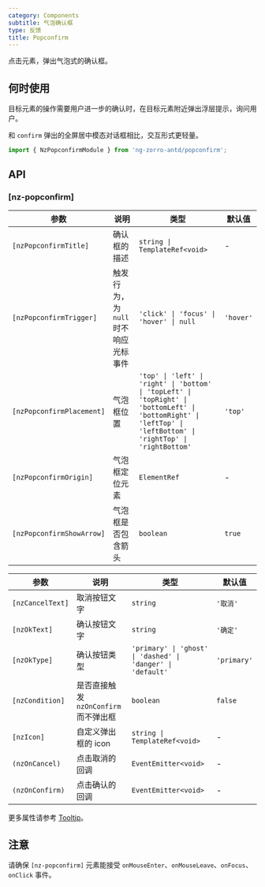 ```yaml
---
category: Components
subtitle: 气泡确认框
type: 反馈
title: Popconfirm
---
```


点击元素，弹出气泡式的确认框。

## 何时使用

目标元素的操作需要用户进一步的确认时，在目标元素附近弹出浮层提示，询问用户。

和 `confirm` 弹出的全屏居中模态对话框相比，交互形式更轻量。

```ts
import { NzPopconfirmModule } from 'ng-zorro-antd/popconfirm';
```

## API

### [nz-popconfirm]

| 参数                      | 说明                                 | 类型                                                                                                                                                             | 默认值    |
| ------------------------- | ------------------------------------ | ---------------------------------------------------------------------------------------------------------------------------------------------------------------- | --------- |
| `[nzPopconfirmTitle]`     | 确认框的描述                         | `string \| TemplateRef<void>`                                                                                                                                    | -         |
| `[nzPopconfirmTrigger]`   | 触发行为，为 `null` 时不响应光标事件 | `'click' \| 'focus' \| 'hover' \| null`                                                                                                                          | `'hover'` |
| `[nzPopconfirmPlacement]` | 气泡框位置                           | `'top' \| 'left' \| 'right' \| 'bottom' \| 'topLeft' \| 'topRight' \| 'bottomLeft' \| 'bottomRight' \| 'leftTop' \| 'leftBottom' \| 'rightTop' \| 'rightBottom'` | `'top'`   |
| `[nzPopconfirmOrigin]`    | 气泡框定位元素                       | `ElementRef`                                                                                                                                                     | -         |
| `[nzPopconfirmShowArrow]` | 气泡框是否包含箭头                   | `boolean`                                                                                                                                                        | `true`    |


| 参数             | 说明                                  | 类型                                                        | 默认值      |
| ---------------- | ------------------------------------- | ----------------------------------------------------------- | ----------- |
| `[nzCancelText]` | 取消按钮文字                          | `string`                                                    | `'取消'`    |
| `[nzOkText]`     | 确认按钮文字                          | `string`                                                    | `'确定'`    |
| `[nzOkType]`     | 确认按钮类型                          | `'primary' \| 'ghost' \| 'dashed' \| 'danger' \| 'default'` | `'primary'` |
| `[nzCondition]`  | 是否直接触发 `nzOnConfirm` 而不弹出框 | `boolean`                                                   | `false`     |
| `[nzIcon]`       | 自定义弹出框的 icon                   | `string \| TemplateRef<void>`                               | -           |
| `(nzOnCancel)`   | 点击取消的回调                        | `EventEmitter<void>`                                        | -           |
| `(nzOnConfirm)`  | 点击确认的回调                        | `EventEmitter<void>`                                        | -           |

更多属性请参考 [Tooltip](/components/tooltip/zh#api)。

## 注意

请确保 `[nz-popconfirm]` 元素能接受 `onMouseEnter`、`onMouseLeave`、`onFocus`、`onClick` 事件。
